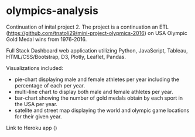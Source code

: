 # olympics-analysis
Continuation of inital project 2. The project is a continuation an ETL (https://github.com/tnatoli29/mini-project-olypmics-2016) on USA Olympic Gold Medal wins from 1976-2016. 

Full Stack Dashboard web application utilizing Python, JavaScript, Tableau, HTML/CSS/Bootstrap, D3, Plotly, Leaflet, Pandas.

Visualizations included:
* pie-chart displaying male and female athletes per year including the percentage of each per year.
* multi-line chart to display both male and female athletes per year.
* bar-chart showing the number of gold medals obtain by each sport in the USA per year.
* satelite and street map displaying the world and olympic game locations for their given year.


Link to Heroku app ()


